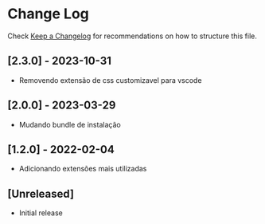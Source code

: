 # Change Log

Check [Keep a Changelog](http://keepachangelog.com/) for recommendations on how to structure this file.

## [2.3.0] - 2023-10-31

- Removendo extensão de css customizavel para vscode

## [2.0.0] - 2023-03-29

- Mudando bundle de instalação

## [1.2.0] - 2022-02-04

- Adicionando extensões mais utilizadas

## [Unreleased]

- Initial release
